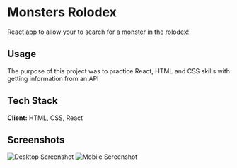 # Monsters Rolodex

React app to allow your to search for a monster in the rolodex!

## Usage

The purpose of this project was to practice React, HTML and CSS skills with
getting information from an API

## Tech Stack

**Client:** HTML, CSS, React

## Screenshots

![Desktop Screenshot](./screenshots/desktop-app-screenshot.png)
![Mobile Screenshot](./screenshots/mobile-app-screenshot.png)
